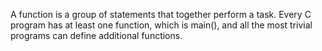 A function is a group of statements that together perform a task. Every C program has at least one function, which is main(), and all the most trivial programs can define additional functions.
